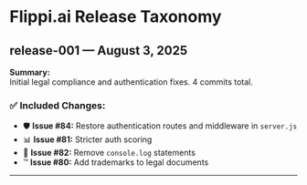# Flippi.ai Release Taxonomy

## release-001 — August 3, 2025

**Summary:**  
Initial legal compliance and authentication fixes. 4 commits total.

### ✅ Included Changes:
- 🛡 **Issue #84:** Restore authentication routes and middleware in `server.js`
- 📊 **Issue #81:** Stricter auth scoring
- 🧹 **Issue #82:** Remove `console.log` statements
- ™️ **Issue #80:** Add trademarks to legal documents

---
